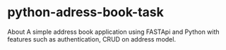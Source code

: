 # python-adress-book-task
About A simple address book application using FASTApi and Python with features such as authentication, CRUD on address model.
